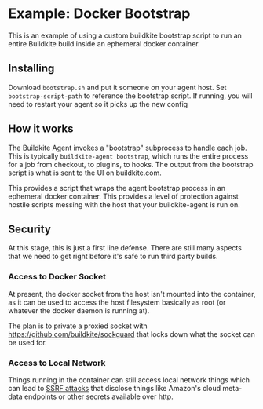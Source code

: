 # Example: Docker Bootstrap

This is an example of using a custom buildkite bootstrap script to run an entire Buildkite build inside an ephemeral docker container.

## Installing

Download `bootstrap.sh` and put it someone on your agent host. Set `bootstrap-script-path` to reference the bootstrap script. If running, you will need to restart your agent so it picks up the new config

## How it works

The Buildkite Agent invokes a "bootstrap" subprocess to handle each job. This is typically `buildkite-agent bootstrap`, which runs the entire process for a job from checkout, to plugins, to hooks. The output from the bootstrap script is what is sent to the UI on buildkite.com.

This provides a script that wraps the agent bootstrap process in an ephemeral docker container. This provides a level of protection against hostile scripts messing with the host that your buildkite-agent is run on.

## Security

At this stage, this is just a first line defense. There are still many aspects that we need to get right before it's safe to run third party builds.

### Access to Docker Socket

At present, the docker socket from the host isn't mounted into the container, as it can be used to access the host filesystem basically as root (or whatever the docker daemon is running at).

The plan is to private a proxied socket with https://github.com/buildkite/sockguard that locks down what the socket can be used for.

### Access to Local Network

Things running in the container can still access local network things which can lead to [SSRF attacks](https://www.owasp.org/index.php/Server_Side_Request_Forgery) that disclose things like Amazon's cloud meta-data endpoints or other secrets available over http.
